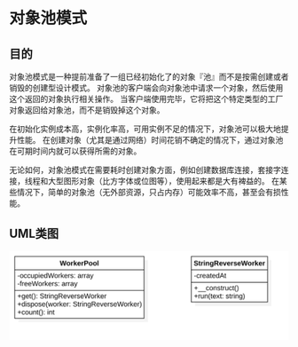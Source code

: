 # 对象池模式

## 目的
对象池模式是一种提前准备了一组已经初始化了的对象『池』而不是按需创建或者销毁的创建型设计模式。
对象池的客户端会向对象池中请求一个对象，然后使用这个返回的对象执行相关操作。
当客户端使用完毕，它将把这个特定类型的工厂对象返回给对象池，而不是销毁掉这个对象。

在初始化实例成本高，实例化率高，可用实例不足的情况下，对象池可以极大地提升性能。
在创建对象（尤其是通过网络）时间花销不确定的情况下，通过对象池在可期时间内就可以获得所需的对象。

无论如何，对象池模式在需要耗时创建对象方面，例如创建数据库连接，套接字连接，线程和大型图形对象（比方字体或位图等），使用起来都是大有裨益的。
在某些情况下，简单的对象池（无外部资源，只占内存）可能效率不高，甚至会有损性能。

## UML类图
![对象池模式](./Pool.png)
